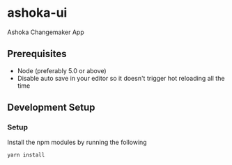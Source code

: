 # ashoka-ui
Ashoka Changemaker App

## Prerequisites
* Node (preferably 5.0 or above)
* Disable auto save in your editor so it doesn't trigger hot reloading all the time

## Development Setup

### Setup
Install the npm modules by running the following

`yarn install`
